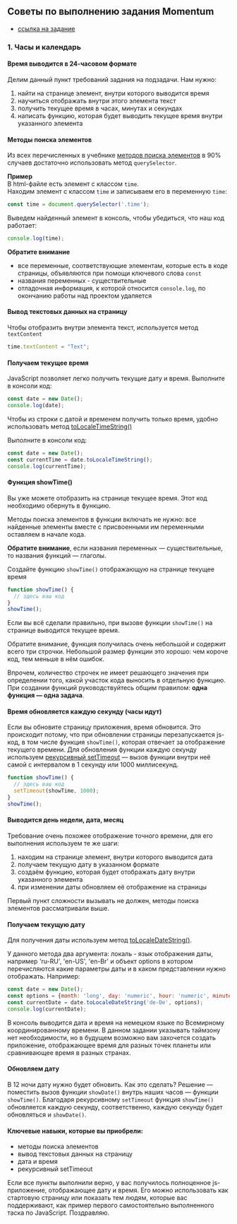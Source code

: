 ## Советы по выполнению задания Momentum
- [ссылка на задание](momentum-stage1.md)

### 1. Часы и календарь
#### Время выводится в 24-часовом формате

Делим данный пункт требований задания на подзадачи. Нам нужно:
1) найти на странице элемент, внутри которого выводится время
2) научиться отображать внутри этого элемента текст
3) получить текущее время в часах, минутах и секундах
4) написать функцию, которая будет выводить текущее время внутри указанного элемента

#### Методы поиска элементов
Из всех перечисленных в учебнике [методов поиска элементов](https://learn.javascript.ru/searching-elements-dom) в 90% случаев достаточно использовать метод `querySelector`. 

**Пример**  
В html-файле есть элемент с классом `time`.  
Находим элемент с классом `time` и записываем его в переменную `time`:
```js
const time = document.querySelector('.time');
```
Выведем найденный элемент в консоль, чтобы убедиться, что наш код работает:
```js
console.log(time);
```
**Обратите внимание** 
- все переменные, соответствующие элементам, которые есть в коде страницы, объявляются при помощи ключевого слова `const`
- названия переменных - существительные
- отладочная информация, к которой относится `console.log`, по окончанию работы над проектом удаляется

#### Вывод текстовых данных на страницу
Чтобы отобразить внутри элемента текст, используется метод `textContent`
```js
time.textContent = "Text";
```
#### Получаем текущее время
JavaScript позволяет легко получить текущие дату и время. Выполните в консоли код:
```js
const date = new Date();
console.log(date);
```
Чтобы из строки с датой и временем получить только время, удобно использовать метод [toLocaleTimeString()](https://developer.mozilla.org/ru/docs/Web/JavaScript/Reference/Global_Objects/Date/toLocaleTimeString)

Выполните в консоли код:
```js
const date = new Date();
const currentTime = date.toLocaleTimeString();
console.log(currentTime);
```
#### Функция showTime()
Вы уже можете отобразить на странице текущее время. Этот код необходимо обернуть в функцию.

Методы поиска элементов в функции включать не нужно: все найденные элементы вместе с присвоенными им переменными оставляем в начале кода.

**Обратите внимание**, если названия переменных — существительные, то названия функций — глаголы.

Создайте функцию `showTime()` отображающую на странице текущее время
```js
function showTime() {
  // здесь ваш код
}
showTime();
```
Если вы всё сделали правильно, при вызове функции `showTime()` на странице выводится текущее время.

Обратите внимание, функция получилась очень небольшой и содержит всего три строчки. Небольшой размер функции это хорошо: чем короче код, тем меньше в нём ошибок.

Впрочем, количество строчек не имеет решающего значения при определении того, какой участок кода выносить в отдельную функцию. При создании функций руководствуйтесь общим правилом: **одна функция — одна задача**.

#### Время обновляется каждую секунду (часы идут)
Если вы обновите страницу приложения, время обновится. Это происходит потому, что при обновлении страницы перезапускается js-код, в том числе функция `showTime()`, которая отвечает за отображение текущего времени. Для обновления функции каждую секунду используем [рекурсивный setTimeout](https://learn.javascript.ru/settimeout-setinterval#rekursivnyy-settimeout) — вызов функции внутри неё самой с интервалом в 1 секунду или 1000 миллисекунд.
```js
function showTime() {
  // здесь ваш код
  setTimeout(showTime, 1000);
}
showTime();
```
#### Выводится день недели, дата, месяц
Требование очень похожее отображение точного времени, для его выполнения используем те же шаги:
1) находим на странице элемент, внутри которого выводится дата
2) получаем текущую дату в указанном формате
3) создаём функцию, которая будет отображать дату внутри указанного элемента
4) при изменении даты обновляем её отображение на страницы

Первый пункт сложности вызывать не должен, методы поиска элементов рассматривали выше.

#### Получаем текущую дату
Для получения даты используем метод [toLocaleDateString()](https://developer.mozilla.org/ru/docs/Web/JavaScript/Reference/Global_Objects/Date/toLocaleDateString).

У данного метода два аргумента: локаль - язык отображения даты, например 'ru-RU', 'en-US', 'en-Br' и объект options в котором перечисляются какие параметры даты и в каком представлении нужно отображать. Например:
```js
const date = new Date();
const options = {month: 'long', day: 'numeric', hour: 'numeric', minute: 'numeric', timeZone: 'UTC'};
const currentDate = date.toLocaleDateString('de-De', options);
console.log(currentDate);
```
В консоль выводится дата и время на немецком языке по Всемирному координированному времени. В данном задании указывать таймзону нет необходимости, но в будущем возможно вам захочется создать приложение, отображающее время для разных точек планеты или сравнивающее время в разных странах.

#### Обновляем дату
В 12 ночи дату нужно будет обновить. Как это сделать? Решение — поместить вызов функции `showDate()` внутрь наших часов — функции `showTime()`. Благодаря рекурсивному `setTimeout` функция `showTime()` обновляется каждую секунду, соответственно, каждую секунду будет обновляться и `showDate()`.

#### Ключевые навыки, которые вы приобрели:
- методы поиска элементов
- вывод текстовых данных на страницу
- дата и время
- рекурсивный setTimeout

Если все пункты выполнили верно, у вас получилось полноценное js-приложение, отображающее дату и время. Его можно использовать как стартовую страницу или показать тем людям, которые вас поддерживают, как пример первого самостоятельно выполненного таска по JavaScript. Поздравляю.